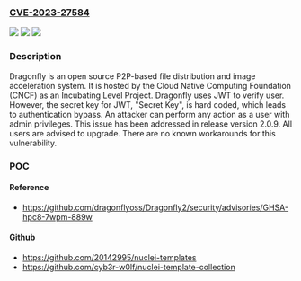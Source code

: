 ### [CVE-2023-27584](https://cve.mitre.org/cgi-bin/cvename.cgi?name=CVE-2023-27584)
![](https://img.shields.io/static/v1?label=Product&message=Dragonfly2&color=blue)
![](https://img.shields.io/static/v1?label=Version&message=%3D%20%3C%202.0.9%20&color=brighgreen)
![](https://img.shields.io/static/v1?label=Vulnerability&message=CWE-321%3A%20Use%20of%20Hard-coded%20Cryptographic%20Key&color=brighgreen)

### Description

Dragonfly is an open source P2P-based file distribution and image acceleration system. It is hosted by the Cloud Native Computing Foundation (CNCF) as an Incubating Level Project. Dragonfly uses JWT to verify user. However, the secret key for JWT, "Secret Key", is hard coded, which leads to authentication bypass. An attacker can perform any action as a user with admin privileges. This issue has been addressed in release version 2.0.9. All users are advised to upgrade. There are no known workarounds for this vulnerability.

### POC

#### Reference
- https://github.com/dragonflyoss/Dragonfly2/security/advisories/GHSA-hpc8-7wpm-889w

#### Github
- https://github.com/20142995/nuclei-templates
- https://github.com/cyb3r-w0lf/nuclei-template-collection


